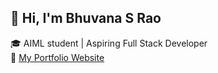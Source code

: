 ## 👋 Hi, I'm Bhuvana S Rao  
🎓 AIML student | Aspiring Full Stack Developer  
🔗 [My Portfolio Website](https://bhuvana-portfolio.vercel.app)

